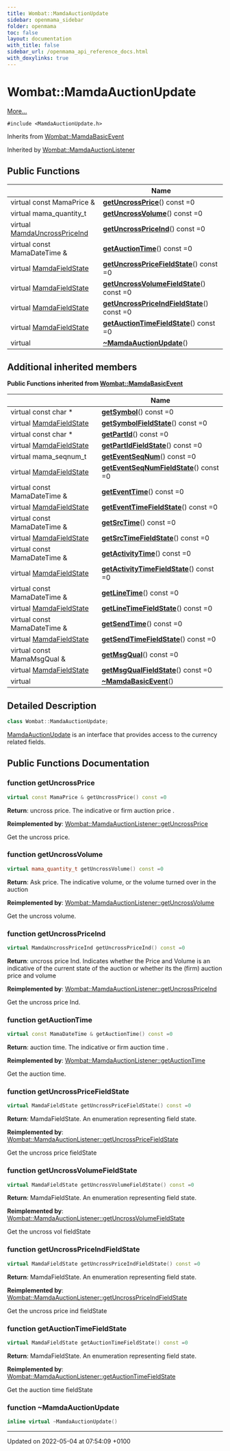 ```yaml
---
title: Wombat::MamdaAuctionUpdate
sidebar: openmama_sidebar
folder: openmama
toc: false
layout: documentation
with_title: false
sidebar_url: /openmama_api_reference_docs.html
with_doxylinks: true
---
```


# Wombat::MamdaAuctionUpdate



 [More...](#detailed-description)


`#include <MamdaAuctionUpdate.h>`

Inherits from [Wombat::MamdaBasicEvent](classWombat_1_1MamdaBasicEvent.html)

Inherited by [Wombat::MamdaAuctionListener](classWombat_1_1MamdaAuctionListener.html)

## Public Functions

|                | Name           |
| -------------- | -------------- |
| virtual const MamaPrice & | **[getUncrossPrice](classWombat_1_1MamdaAuctionUpdate.html#function-getuncrossprice)**() const =0 |
| virtual mama_quantity_t | **[getUncrossVolume](classWombat_1_1MamdaAuctionUpdate.html#function-getuncrossvolume)**() const =0 |
| virtual [MamdaUncrossPriceInd](namespaceWombat.html#enum-mamdauncrosspriceind) | **[getUncrossPriceInd](classWombat_1_1MamdaAuctionUpdate.html#function-getuncrosspriceind)**() const =0 |
| virtual const MamaDateTime & | **[getAuctionTime](classWombat_1_1MamdaAuctionUpdate.html#function-getauctiontime)**() const =0 |
| virtual [MamdaFieldState](namespaceWombat.html#enum-mamdafieldstate) | **[getUncrossPriceFieldState](classWombat_1_1MamdaAuctionUpdate.html#function-getuncrosspricefieldstate)**() const =0 |
| virtual [MamdaFieldState](namespaceWombat.html#enum-mamdafieldstate) | **[getUncrossVolumeFieldState](classWombat_1_1MamdaAuctionUpdate.html#function-getuncrossvolumefieldstate)**() const =0 |
| virtual [MamdaFieldState](namespaceWombat.html#enum-mamdafieldstate) | **[getUncrossPriceIndFieldState](classWombat_1_1MamdaAuctionUpdate.html#function-getuncrosspriceindfieldstate)**() const =0 |
| virtual [MamdaFieldState](namespaceWombat.html#enum-mamdafieldstate) | **[getAuctionTimeFieldState](classWombat_1_1MamdaAuctionUpdate.html#function-getauctiontimefieldstate)**() const =0 |
| virtual | **[~MamdaAuctionUpdate](classWombat_1_1MamdaAuctionUpdate.html#function-~mamdaauctionupdate)**() |

## Additional inherited members

**Public Functions inherited from [Wombat::MamdaBasicEvent](classWombat_1_1MamdaBasicEvent.html)**

|                | Name           |
| -------------- | -------------- |
| virtual const char * | **[getSymbol](classWombat_1_1MamdaBasicEvent.html#function-getsymbol)**() const =0 |
| virtual [MamdaFieldState](namespaceWombat.html#enum-mamdafieldstate) | **[getSymbolFieldState](classWombat_1_1MamdaBasicEvent.html#function-getsymbolfieldstate)**() const =0 |
| virtual const char * | **[getPartId](classWombat_1_1MamdaBasicEvent.html#function-getpartid)**() const =0 |
| virtual [MamdaFieldState](namespaceWombat.html#enum-mamdafieldstate) | **[getPartIdFieldState](classWombat_1_1MamdaBasicEvent.html#function-getpartidfieldstate)**() const =0 |
| virtual mama_seqnum_t | **[getEventSeqNum](classWombat_1_1MamdaBasicEvent.html#function-geteventseqnum)**() const =0 |
| virtual [MamdaFieldState](namespaceWombat.html#enum-mamdafieldstate) | **[getEventSeqNumFieldState](classWombat_1_1MamdaBasicEvent.html#function-geteventseqnumfieldstate)**() const =0 |
| virtual const MamaDateTime & | **[getEventTime](classWombat_1_1MamdaBasicEvent.html#function-geteventtime)**() const =0 |
| virtual [MamdaFieldState](namespaceWombat.html#enum-mamdafieldstate) | **[getEventTimeFieldState](classWombat_1_1MamdaBasicEvent.html#function-geteventtimefieldstate)**() const =0 |
| virtual const MamaDateTime & | **[getSrcTime](classWombat_1_1MamdaBasicEvent.html#function-getsrctime)**() const =0 |
| virtual [MamdaFieldState](namespaceWombat.html#enum-mamdafieldstate) | **[getSrcTimeFieldState](classWombat_1_1MamdaBasicEvent.html#function-getsrctimefieldstate)**() const =0 |
| virtual const MamaDateTime & | **[getActivityTime](classWombat_1_1MamdaBasicEvent.html#function-getactivitytime)**() const =0 |
| virtual [MamdaFieldState](namespaceWombat.html#enum-mamdafieldstate) | **[getActivityTimeFieldState](classWombat_1_1MamdaBasicEvent.html#function-getactivitytimefieldstate)**() const =0 |
| virtual const MamaDateTime & | **[getLineTime](classWombat_1_1MamdaBasicEvent.html#function-getlinetime)**() const =0 |
| virtual [MamdaFieldState](namespaceWombat.html#enum-mamdafieldstate) | **[getLineTimeFieldState](classWombat_1_1MamdaBasicEvent.html#function-getlinetimefieldstate)**() const =0 |
| virtual const MamaDateTime & | **[getSendTime](classWombat_1_1MamdaBasicEvent.html#function-getsendtime)**() const =0 |
| virtual [MamdaFieldState](namespaceWombat.html#enum-mamdafieldstate) | **[getSendTimeFieldState](classWombat_1_1MamdaBasicEvent.html#function-getsendtimefieldstate)**() const =0 |
| virtual const MamaMsgQual & | **[getMsgQual](classWombat_1_1MamdaBasicEvent.html#function-getmsgqual)**() const =0 |
| virtual [MamdaFieldState](namespaceWombat.html#enum-mamdafieldstate) | **[getMsgQualFieldState](classWombat_1_1MamdaBasicEvent.html#function-getmsgqualfieldstate)**() const =0 |
| virtual | **[~MamdaBasicEvent](classWombat_1_1MamdaBasicEvent.html#function-~mamdabasicevent)**() |


## Detailed Description

```cpp
class Wombat::MamdaAuctionUpdate;
```


[MamdaAuctionUpdate](classWombat_1_1MamdaAuctionUpdate.html) is an interface that provides access to the currency related fields. 

## Public Functions Documentation

### function getUncrossPrice

```cpp
virtual const MamaPrice & getUncrossPrice() const =0
```


**Return**: uncross price. The indicative or firm auction price . 

**Reimplemented by**: [Wombat::MamdaAuctionListener::getUncrossPrice](classWombat_1_1MamdaAuctionListener.html#function-getuncrossprice)


Get the uncross price.


### function getUncrossVolume

```cpp
virtual mama_quantity_t getUncrossVolume() const =0
```


**Return**: Ask price. The indicative volume, or the volume turned over in the auction 

**Reimplemented by**: [Wombat::MamdaAuctionListener::getUncrossVolume](classWombat_1_1MamdaAuctionListener.html#function-getuncrossvolume)


Get the uncross volume.


### function getUncrossPriceInd

```cpp
virtual MamdaUncrossPriceInd getUncrossPriceInd() const =0
```


**Return**: uncross price Ind. Indicates whether the Price and Volume is an indicative of the current state of the auction or whether its the (firm) auction price and volume 

**Reimplemented by**: [Wombat::MamdaAuctionListener::getUncrossPriceInd](classWombat_1_1MamdaAuctionListener.html#function-getuncrosspriceind)


Get the uncross price Ind.


### function getAuctionTime

```cpp
virtual const MamaDateTime & getAuctionTime() const =0
```


**Return**: auction time. The indicative or firm auction time . 

**Reimplemented by**: [Wombat::MamdaAuctionListener::getAuctionTime](classWombat_1_1MamdaAuctionListener.html#function-getauctiontime)


Get the auction time.


### function getUncrossPriceFieldState

```cpp
virtual MamdaFieldState getUncrossPriceFieldState() const =0
```


**Return**: MamdaFieldState. An enumeration representing field state. 

**Reimplemented by**: [Wombat::MamdaAuctionListener::getUncrossPriceFieldState](classWombat_1_1MamdaAuctionListener.html#function-getuncrosspricefieldstate)


Get the uncross price fieldState


### function getUncrossVolumeFieldState

```cpp
virtual MamdaFieldState getUncrossVolumeFieldState() const =0
```


**Return**: MamdaFieldState. An enumeration representing field state. 

**Reimplemented by**: [Wombat::MamdaAuctionListener::getUncrossVolumeFieldState](classWombat_1_1MamdaAuctionListener.html#function-getuncrossvolumefieldstate)


Get the uncross vol fieldState


### function getUncrossPriceIndFieldState

```cpp
virtual MamdaFieldState getUncrossPriceIndFieldState() const =0
```


**Return**: MamdaFieldState. An enumeration representing field state. 

**Reimplemented by**: [Wombat::MamdaAuctionListener::getUncrossPriceIndFieldState](classWombat_1_1MamdaAuctionListener.html#function-getuncrosspriceindfieldstate)


Get the uncross price ind fieldState


### function getAuctionTimeFieldState

```cpp
virtual MamdaFieldState getAuctionTimeFieldState() const =0
```


**Return**: MamdaFieldState. An enumeration representing field state. 

**Reimplemented by**: [Wombat::MamdaAuctionListener::getAuctionTimeFieldState](classWombat_1_1MamdaAuctionListener.html#function-getauctiontimefieldstate)


Get the auction time fieldState


### function ~MamdaAuctionUpdate

```cpp
inline virtual ~MamdaAuctionUpdate()
```


-------------------------------

Updated on 2022-05-04 at 07:54:09 +0100